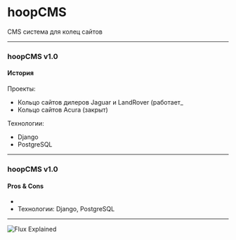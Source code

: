 # hoopCMS

CMS система для колец сайтов

---

### hoopCMS v1.0
#### История

Проекты:
- Кольцо сайтов дилеров Jaguar и LandRover (работает_
- Кольцо сайтов Acura (закрыт)

Технологии:
- Django
- PostgreSQL

---

### hoopCMS v1.0
#### Pros & Cons

- 
- Технологии: Django, PostgreSQL

---

![Flux Explained](https://facebook.github.io/flux/img/flux-simple-f8-diagram-explained-1300w.png)
